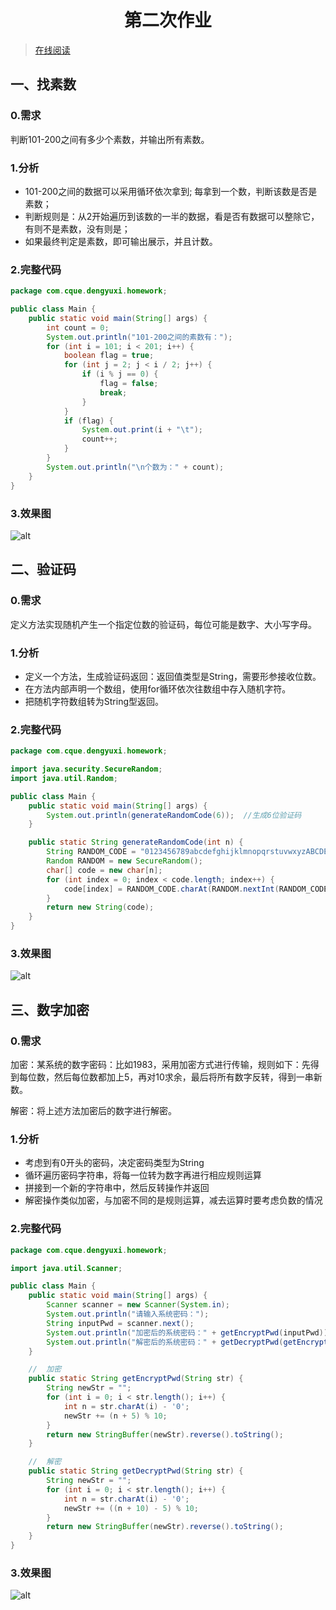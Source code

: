 # <center>第二次作业</center>
> [在线阅读](https://notes.dengyuxi.me/#/java-learn/hw2)

## 一、找素数
### 0.需求
判断101-200之间有多少个素数，并输出所有素数。

### 1.分析
- 101-200之间的数据可以采用循环依次拿到; 每拿到一个数，判断该数是否是素数；
- 判断规则是：从2开始遍历到该数的一半的数据，看是否有数据可以整除它，有则不是素数，没有则是；
- 如果最终判定是素数，即可输出展示，并且计数。

### 2.完整代码
```java
package com.cque.dengyuxi.homework;

public class Main {
    public static void main(String[] args) {
        int count = 0;
        System.out.println("101-200之间的素数有：");
        for (int i = 101; i < 201; i++) {
            boolean flag = true;
            for (int j = 2; j < i / 2; j++) {
                if (i % j == 0) {
                    flag = false;
                    break;
                }
            }
            if (flag) {
                System.out.print(i + "\t");
                count++;
            }
        }
        System.out.println("\n个数为：" + count);
    }
}
```

### 3.效果图
![alt](https://cdn.staticaly.com/gh/d-yx/my-images@main/notes/java-learn-hw2-2.webp)


## 二、验证码
### 0.需求
定义方法实现随机产生一个指定位数的验证码，每位可能是数字、大小写字母。

### 1.分析
- 定义一个方法，生成验证码返回：返回值类型是String，需要形参接收位数。
- 在方法内部声明一个数组，使用for循环依次往数组中存入随机字符。
- 把随机字符数组转为String型返回。

### 2.完整代码
```java
package com.cque.dengyuxi.homework;

import java.security.SecureRandom;
import java.util.Random;

public class Main {
    public static void main(String[] args) {
        System.out.println(generateRandomCode(6));  //生成6位验证码
    }

    public static String generateRandomCode(int n) {
        String RANDOM_CODE = "0123456789abcdefghijklmnopqrstuvwxyzABCDEFGHIJKLMNOPQRSTUVWXYZ";
        Random RANDOM = new SecureRandom();
        char[] code = new char[n];
        for (int index = 0; index < code.length; index++) {
            code[index] = RANDOM_CODE.charAt(RANDOM.nextInt(RANDOM_CODE.length()));
        }
        return new String(code);
    }
}
```

### 3.效果图
![alt](https://cdn.staticaly.com/gh/d-yx/my-images@main/notes/java-learn-hw-3.webp)


## 三、数字加密
### 0.需求
加密：某系统的数字密码：比如1983，采用加密方式进行传输，规则如下：先得到每位数，然后每位数都加上5，再对10求余，最后将所有数字反转，得到一串新数。

解密：将上述方法加密后的数字进行解密。

### 1.分析
- 考虑到有0开头的密码，决定密码类型为String
- 循环遍历密码字符串，将每一位转为数字再进行相应规则运算
- 拼接到一个新的字符串中，然后反转操作并返回
- 解密操作类似加密，与加密不同的是规则运算，减去运算时要考虑负数的情况

### 2.完整代码
```java
package com.cque.dengyuxi.homework;

import java.util.Scanner;

public class Main {
    public static void main(String[] args) {
        Scanner scanner = new Scanner(System.in);
        System.out.println("请输入系统密码：");
        String inputPwd = scanner.next();
        System.out.println("加密后的系统密码：" + getEncryptPwd(inputPwd));
        System.out.println("解密后的系统密码：" + getDecryptPwd(getEncryptPwd(inputPwd)));
    }

    //  加密
    public static String getEncryptPwd(String str) {
        String newStr = "";
        for (int i = 0; i < str.length(); i++) {
            int n = str.charAt(i) - '0';
            newStr += (n + 5) % 10;
        }
        return new StringBuffer(newStr).reverse().toString();
    }

    //  解密
    public static String getDecryptPwd(String str) {
        String newStr = "";
        for (int i = 0; i < str.length(); i++) {
            int n = str.charAt(i) - '0';
            newStr += ((n + 10) - 5) % 10;
        }
        return new StringBuffer(newStr).reverse().toString();
    }
}

```

### 3.效果图
![alt](https://cdn.staticaly.com/gh/d-yx/my-images@main/notes/java-learn-hw2-4.webp)
